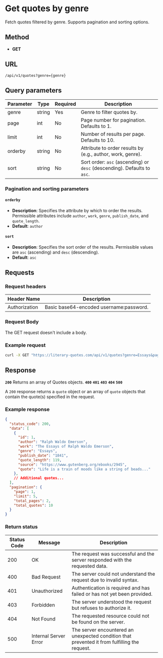 # Get quotes by genre

Fetch quotes filtered by genre. Supports pagination and sorting options.

## Method

- **GET**

## URL

`/api/v1/quotes?genre={genre}`

## Query parameters

| Parameter | Type   | Required | Description                                                   |
|-----------|--------|----------|---------------------------------------------------------------|
| genre     | string | Yes      | Genre to filter quotes by.                                    |
| page      | int    | No       | Page number for pagination. Defaults to 1.                    |
| limit     | int    | No       | Number of results per page. Defaults to 10.                   |
| orderby   | string | No       | Attribute to order results by (e.g., author, work, genre).    |
| sort      | string | No       | Sort order: `asc` (ascending) or `desc` (descending). Defaults to `asc`. |

<!--TODO: Include information about query syntax.-->

### Pagination and sorting parameters

#### `orderby`

- **Description**: Specifies the attribute by which to order the results. Permissible attributes include `author`, `work`, `genre`, `publish_date`, and `quote_length`.
- **Default**: `author`

#### `sort`

- **Description**: Specifies the sort order of the results. Permissible values are `asc` (ascending) and `desc` (descending).
- **Default**: `asc`

## Requests

### Request headers

| Header Name      | Description                                    |
|------------------|------------------------------------------------|
| Authorization    | Basic base64-encoded username:password.        |

<!--TODO: Add the accept json header.-->

### Request Body

The GET request doesn't include a body.

### Example request

```bash
curl -X GET "https://literary-quotes.com/api/v1/quotes?genre=Essays&page=1&limit=5&orderby=author&sort=asc" -H "Authorization: Basic dXNlcm5hbWU6cGFzc3dvcmQ="
```

## Response

**`200`** Returns an array of Quotes objects.
**`400`**
**`401`**
**`403`**
**`404`**
**`500`**

A `200` response returns a `quote` object or an array of `quote` objects that contain the quote(s) specified in the request.

### Example response

```json
{
  "status_code": 200,
  "data": [
    {
      "id": 1,
      "author": "Ralph Waldo Emerson",
      "work": "The Essays of Ralph Waldo Emerson",
      "genre": "Essays",
      "publish_date": "1841",
      "quote_length": 119,
      "source": "https://www.gutenberg.org/ebooks/2945",
      "quote": "Life is a train of moods like a string of beads..."
    },
    // Additional quotes...
  ],
  "pagination": {
    "page": 1,
    "limit": 5,
    "total_pages": 2,
    "total_quotes": 10
  }
}
```

### Return status

| Status Code | Message                | Description                                                                                   |
|-------------|------------------------|-----------------------------------------------------------------------------------------------|
| 200         | OK                     | The request was successful and the server responded with the requested data.                  |
| 400         | Bad Request            | The server could not understand the request due to invalid syntax.                            |
| 401         | Unauthorized           | Authentication is required and has failed or has not yet been provided.                       |
| 403         | Forbidden              | The server understood the request but refuses to authorize it.                                |
| 404         | Not Found              | The requested resource could not be found on the server.                                      |
| 500         | Internal Server Error  | The server encountered an unexpected condition that prevented it from fulfilling the request. |
